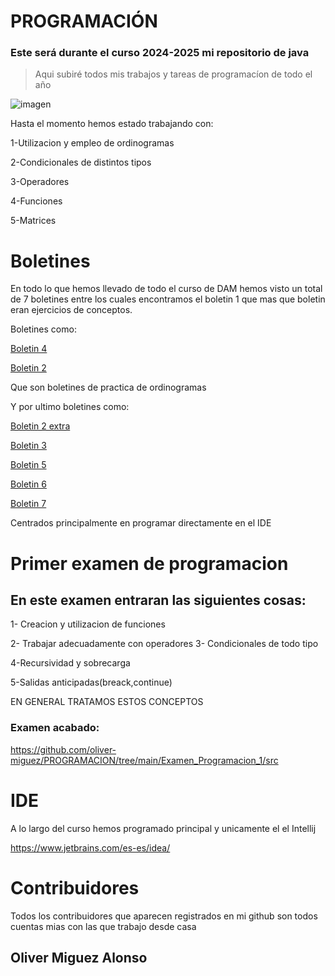 # PROGRAMACIÓN

### Este será durante el curso 2024-2025 mi repositorio de java 

>Aqui subiré todos mis trabajos y tareas de programacíon de todo el año

![imagen](https://rosamarfil.es/tutoriales/wp-content/uploads/2019/08/java-logo-png.png)

Hasta el momento hemos estado trabajando con:

1-Utilizacion y empleo de ordinogramas

2-Condicionales de distintos tipos

3-Operadores

4-Funciones

5-Matrices


# Boletines
En todo lo que hemos llevado de todo el curso de DAM hemos visto un total de 7 boletines entre los cuales encontramos 
el boletin 1 que mas que boletin eran ejercicios de conceptos.

Boletines como:

[Boletin 4](https://github.com/oliver-miguez/PROGRAMACION/blob/main/Ordinogramas.pdf) 

[Boletin 2](https://github.com/oliver-miguez/PROGRAMACION/tree/main/Boletin_2/src)

Que son boletines de practica de ordinogramas

Y por ultimo boletines como:

[Boletin 2 extra](https://github.com/oliver-miguez/PROGRAMACION/tree/main/Boletin_2_Extra)

[Boletin 3](https://github.com/oliver-miguez/PROGRAMACION/tree/main/Boletin_3)

[Boletin 5](https://github.com/oliver-miguez/PROGRAMACION/tree/main/Boletin_5/src)

[Boletin 6](https://github.com/oliver-miguez/PROGRAMACION/tree/main/Boletin_6)

[Boletin 7](https://github.com/oliver-miguez/PROGRAMACION/tree/main/Boletin_7/src) 

Centrados principalmente en programar directamente en el IDE

# Primer examen de programacion
## En este examen entraran las siguientes cosas:

1- Creacion y utilizacion de funciones 

2- Trabajar adecuadamente con operadores
3- Condicionales de todo tipo 

4-Recursividad y sobrecarga

5-Salidas anticipadas(breack,continue)

EN GENERAL TRATAMOS ESTOS CONCEPTOS

### Examen acabado:

https://github.com/oliver-miguez/PROGRAMACION/tree/main/Examen_Programacion_1/src

# IDE
A lo largo del curso hemos programado principal y unicamente el el Intellij 

https://www.jetbrains.com/es-es/idea/

# Contribuidores

Todos los contribuidores que aparecen registrados en mi github son todos cuentas mias con las que trabajo desde casa

## Oliver Miguez Alonso
